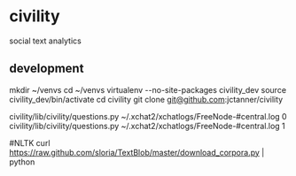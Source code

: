 civility
========

social text analytics

development
-----------
mkdir ~/venvs
cd ~/venvs
virtualenv --no-site-packages civility_dev
source civility_dev/bin/activate
cd civility
git clone git@github.com:jctanner/civility

civility/lib/civility/questions.py ~/.xchat2/xchatlogs/FreeNode-#central.log 0
civility/lib/civility/questions.py ~/.xchat2/xchatlogs/FreeNode-#central.log 1

#NLTK
curl https://raw.github.com/sloria/TextBlob/master/download_corpora.py | python
